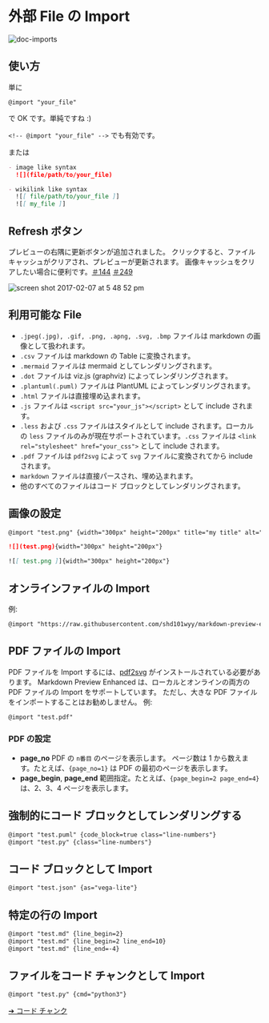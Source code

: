 # 外部 File の Import

![doc-imports](https://cloud.githubusercontent.com/assets/1908863/22716507/f352a4b6-ed5b-11e6-9bac-88837f111de0.gif)

## 使い方

単に

`@import "your_file"`

で OK です。単純ですね :)

`<!-- @import "your_file" -->` でも有効です。

または

```markdown
- image like syntax
  ![](file/path/to/your_file)

- wikilink like syntax
  ![[ file/path/to/your_file ]]
  ![[ my_file ]]
```

## Refresh ボタン

プレビューの右隅に更新ボタンが追加されました。
クリックすると、ファイルキャッシュがクリアされ、プレビューが更新されます。
画像キャッシュをクリアしたい場合に便利です。[＃144](https://github.com/shd101wyy/markdown-preview-enhanced/issues/144) [＃249](https://github.com/shd101wyy/markdown-preview-enhanced/issues/249)

![screen shot 2017-02-07 at 5 48 52 pm](https://cloud.githubusercontent.com/assets/1908863/22716917/c7088ae0-ed5d-11e6-8db9-e1ab035a3a2b.png)

## 利用可能な File

- `.jpeg(.jpg), .gif, .png, .apng, .svg, .bmp` ファイルは markdown の画像として扱われます。
- `.csv` ファイルは markdown の Table に変換されます。
- `.mermaid` ファイルは mermaid としてレンダリングされます。
- `.dot` ファイルは viz.js (graphviz) によってレンダリングされます。
- `.plantuml(.puml)` ファイルは PlantUML によってレンダリングされます。
- `.html` ファイルは直接埋め込まれます。
- `.js` ファイルは `<script src="your_js"></script>` として include されます。
- `.less` および `.css` ファイルはスタイルとして include されます。ローカルの `less` ファイルのみが現在サポートされています。`.css` ファイルは `<link rel="stylesheet" href="your_css">` として include されます。
- `.pdf` ファイルは `pdf2svg` によって `svg` ファイルに変換されてから include されます。
- `markdown` ファイルは直接パースされ、埋め込まれます。
- 他のすべてのファイルはコード ブロックとしてレンダリングされます。

## 画像の設定

```markdown
@import "test.png" {width="300px" height="200px" title="my title" alt="my alt"}

![](test.png){width="300px" height="200px"}

![[ test.png ]]{width="300px" height="200px"}
```

## オンラインファイルの Import

例:

```markdown
@import "https://raw.githubusercontent.com/shd101wyy/markdown-preview-enhanced/master/LICENSE.md"
```

## PDF ファイルの Import

PDF ファイルを Import するには、[pdf2svg](extra.md) がインストールされている必要があります。
Markdown Preview Enhanced は、ローカルとオンラインの両方の PDF ファイルの Import をサポートしています。
ただし、大きな PDF ファイルをインポートすることはお勧めしません。
例:

```markdown
@import "test.pdf"
```

### PDF の設定

- **page_no**
  PDF の `n番目` のページを表示します。 ページ数は 1 から数えます。たとえば、`{page_no=1}` は PDF の最初のページを表示します。
- **page_begin**, **page_end**
  範囲指定。たとえば、`{page_begin=2 page_end=4}`は、2、3、4 ページを表示します。

## 強制的にコード ブロックとしてレンダリングする

```markdown
@import "test.puml" {code_block=true class="line-numbers"}
@import "test.py" {class="line-numbers"}
```

## コード ブロックとして Import

```markdown
@import "test.json" {as="vega-lite"}
```

## 特定の行の Import

```markdown
@import "test.md" {line_begin=2}
@import "test.md" {line_begin=2 line_end=10}
@import "test.md" {line_end=-4}
```

## ファイルをコード チャンクとして Import

```markdown
@import "test.py" {cmd="python3"}
```

[➔ コード チャンク](ja-jp/code-chunk.md)

